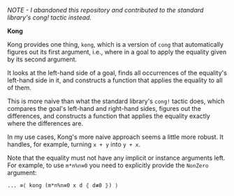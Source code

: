 *NOTE - I abandoned this repository and contributed to the standard library's
cong! tactic instead.*

**Kong**

Kong provides one thing, `kong`, which is a version of `cong` that
automatically figures out its first argument, i.e., where in a goal to apply
the equality given by its second argument.

It looks at the left-hand side of a goal, finds all occurrences of the
equality's left-hand side in it, and constructs a function that applies the
equality to all of them.

This is more naive than what the standard library's `cong!` tactic does, which
compares the goal's left-hand and right-hand sides, figures out the differences,
and constructs a function that applies the equality exactly where the
differences are.

In my use cases, Kong's more naive approach seems a little more robust. It
handles, for example, turning `x + y` into `y + x`.

Note that the equality must not have any implicit or instance arguments left.
For example, to use `m*n%n≡0` you need to explicitly provide the `NonZero`
argument:

```
... ≡⟨ kong (m*n%n≡0 x d ⦃ d≢0 ⦄) ⟩
```
